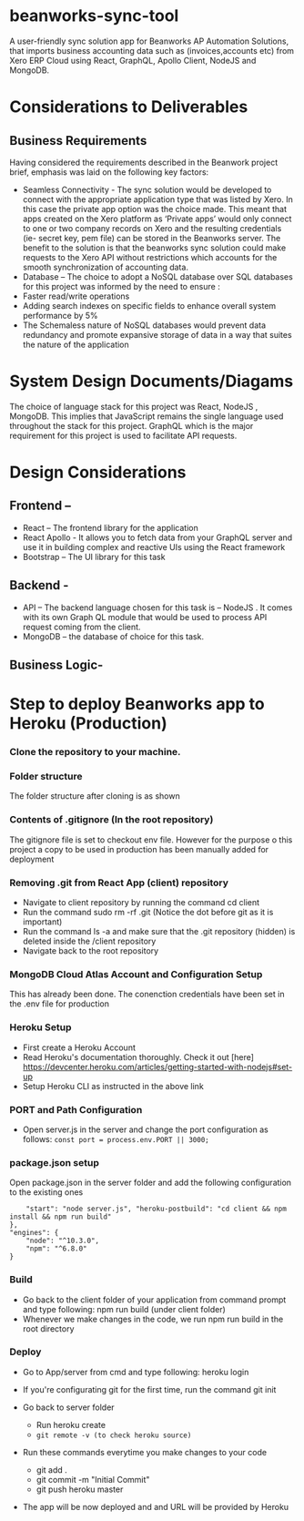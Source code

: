 # beanworks-sync-tool
A user-friendly sync solution app for Beanworks AP Automation Solutions, that imports business accounting data such as (invoices,accounts etc) from Xero ERP Cloud using React, GraphQL, Apollo Client, NodeJS and MongoDB.

# Considerations to Deliverables
## Business Requirements
Having considered the requirements described in the Beanwork  project brief, emphasis was laid on the following key factors:
* 	Seamless Connectivity - The sync solution would be developed to connect with the appropriate application type that was listed by Xero.  In this case the private app option was the choice made. This meant that apps created on the Xero platform as ‘Private apps’ would only connect to one or two  company records on Xero and the resulting credentials (ie- secret key, pem file) can be stored in the Beanworks server. The benefit to the solution is that the beanworks sync solution could make requests to the Xero API without restrictions which accounts for the smooth synchronization of accounting data.
* 	Database –  The choice to adopt a NoSQL database  over SQL databases for this project was informed by the need to ensure :
   *	Faster read/write operations 
   *	Adding search indexes on specific fields to enhance overall  system performance by 5%
   *	The  Schemaless nature of NoSQL databases would  prevent  data redundancy  and promote expansive storage of data in a way that suites the nature of the application


# System Design Documents/Diagams
The choice of language stack for this project was React, NodeJS , MongoDB. This implies that JavaScript remains the single language used throughout the stack for this project. GraphQL which is the major requirement for this project is used to facilitate API requests.

# Design Considerations
## Frontend – 
 * React – The frontend library for the application
 * React Apollo - It allows you to fetch data from your GraphQL server and use it in building complex and reactive UIs using the React framework
 * Bootstrap – The UI library for this task
## Backend - 
  *  API – The backend language chosen for this task is – NodeJS . It comes with its own Graph QL module that would be used to process API request coming from the client.
 *  MongoDB – the database of choice for this task.

## Business Logic- 


# Step to deploy Beanworks app to Heroku (Production)
### Clone the repository to your machine.

### Folder structure
The folder structure after cloning is as shown

### Contents of .gitignore (In the root repository)
The gitignore file is set to checkout env file. However for the purpose o this project a copy to be used in production has been manually added for deployment

### Removing .git from React App (client) repository
* Navigate to client repository by running the command cd client
* Run the command sudo rm -rf .git (Notice the dot before git as it is important)
* Run the command ls -a and make sure that the .git repository (hidden) is deleted inside the /client repository
* Navigate back to the root repository

### MongoDB Cloud Atlas Account and Configuration Setup
This has already been done. The conenction credentials have been set in the .env file for production

### Heroku Setup
* First create a Heroku Account
* Read Heroku's documentation thoroughly. Check it out  [here] https://devcenter.heroku.com/articles/getting-started-with-nodejs#set-up
* Setup Heroku CLI as instructed in the above link

### PORT and Path Configuration
* Open server.js in the server and change the port configuration as follows:
``` const port = process.env.PORT || 3000; ```

### package.json setup
Open package.json in the server folder and add the following configuration to the existing ones
``` "scripts": {
    "start": "node server.js", "heroku-postbuild": "cd client && npm install && npm run build" 
}, 
"engines": {
    "node": "^10.3.0", 
    "npm": "^6.8.0" 
}
```

### Build
* Go back to the client folder of your application from command prompt and type following: npm run build (under client folder)
* Whenever we make changes in the code, we run npm run build in the root directory

### Deploy
* Go to App/server from cmd and type following: heroku login
* If you're configurating git for the first time, run the command git init
* Go back to server folder
   *  Run heroku create <appname>
   * ```git remote -v (to check heroku source)```
* Run these commands everytime you make changes to your code
    * git add .
    * git commit -m "Initial Commit"
    * git push heroku master
  
* The app will be now deployed and and URL will be provided by Heroku










